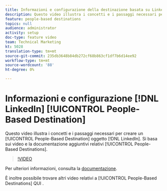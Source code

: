 ```yaml
---
title: Informazioni e configurazione della destinazione basata su LinkedIn
description: Questo video illustra i concetti e i passaggi necessari per creare una destinazione basata sulle persone su LinkedIn. Si basa sui video aggiuntivi e la documentazione relativa alle destinazioni basate sulle persone.
feature: people-based destinations
topics: null
audience: administrator
activity: setup
doc-type: feature video
team: Technical Marketing
kt: 5028
translation-type: tm+mt
source-git-commit: 235db3648b84db272cf68b863cf1df7b6d14ee92
workflow-type: tm+mt
source-wordcount: '88'
ht-degree: 0%

---
```



# Informazioni e configurazione [!DNL LinkedIn] [!UICONTROL People-Based Destination]

Questo video illustra i concetti e i passaggi necessari per creare un [!UICONTROL People-Based Destination] oggetto [!DNL LinkedIn]. Si basa sui video e la documentazione aggiuntivi relativi [!UICONTROL People-Based Destinations].

>[!VIDEO](https://video.tv.adobe.com/v/34171/?quality=12)

Per ulteriori informazioni, consulta la [documentazione](https://docs.adobe.com/content/help/en/audience-manager/user-guide/features/destinations/people-based/people-based-destinations-overview.html).

È inoltre possibile trovare altri video relativi a [!UICONTROL People-Based Destinations] QUI [](https://adobe.ly/aamlearnpbd).
